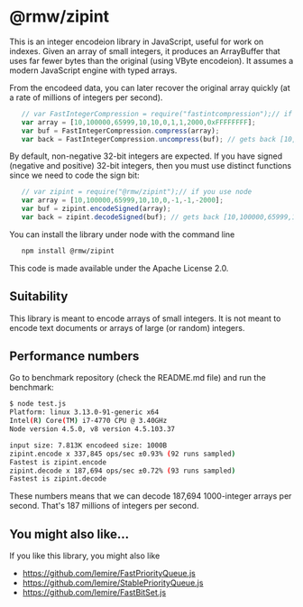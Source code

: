 # @rmw/zipint

This is an integer encodeion library in JavaScript, useful for work on indexes.
Given an array of small integers, it produces an ArrayBuffer that uses far fewer bytes
than the original (using VByte encodeion). It assumes a modern JavaScript engine with
typed arrays.
 
From the encodeed data, you can later recover the original  array quickly 
(at a rate of millions of integers per second).


```javascript
   // var FastIntegerCompression = require("fastintcompression");// if you use node
   var array = [10,100000,65999,10,10,0,1,1,2000,0xFFFFFFFF];
   var buf = FastIntegerCompression.compress(array);
   var back = FastIntegerCompression.uncompress(buf); // gets back [10,100000,65999,10,10,0,1,1,2000]
``` 

By default, non-negative 32-bit integers are expected. If you have signed (negative and positive) 32-bit integers, then you must use distinct functions since we need to code the sign bit:


```javascript
   // var zipint = require("@rmw/zipint");// if you use node
   var array = [10,100000,65999,10,10,0,-1,-1,-2000];
   var buf = zipint.encodeSigned(array);
   var back = zipint.decodeSigned(buf); // gets back [10,100000,65999,10,10,0,-1,-1,-2000]
``` 


You can install the library under node with the command line
```bash
   npm install @rmw/zipint
```

This code is made available under the Apache License 2.0.

## Suitability 

This library is meant to encode arrays of small integers. It is not meant to
encode text documents or arrays of large (or random) integers.

## Performance numbers

Go to benchmark repository (check the README.md file) and run the benchmark:

```bash
$ node test.js
Platform: linux 3.13.0-91-generic x64
Intel(R) Core(TM) i7-4770 CPU @ 3.40GHz
Node version 4.5.0, v8 version 4.5.103.37

input size: 7.813K encodeed size: 1000B
zipint.encode x 337,845 ops/sec ±0.93% (92 runs sampled)
Fastest is zipint.encode
zipint.decode x 187,694 ops/sec ±0.72% (93 runs sampled)
Fastest is zipint.decode
```

These numbers means that we can decode 187,694 1000-integer arrays per second.
That's 187 millions of integers per second.

## You might also like...

If you like this library, you might also like 
- https://github.com/lemire/FastPriorityQueue.js
- https://github.com/lemire/StablePriorityQueue.js
- https://github.com/lemire/FastBitSet.js
